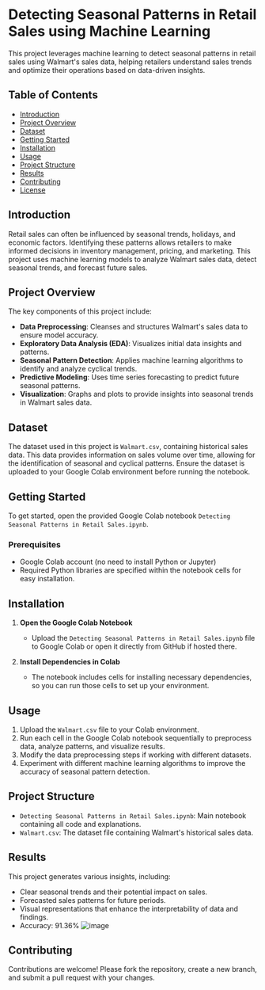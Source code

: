 # Detecting Seasonal Patterns in Retail Sales using Machine Learning

This project leverages machine learning to detect seasonal patterns in retail sales using Walmart's sales data, helping retailers understand sales trends and optimize their operations based on data-driven insights.

## Table of Contents

- [Introduction](#introduction)
- [Project Overview](#project-overview)
- [Dataset](#dataset)
- [Getting Started](#getting-started)
- [Installation](#installation)
- [Usage](#usage)
- [Project Structure](#project-structure)
- [Results](#results)
- [Contributing](#contributing)
- [License](#license)

## Introduction

Retail sales can often be influenced by seasonal trends, holidays, and economic factors. Identifying these patterns allows retailers to make informed decisions in inventory management, pricing, and marketing. This project uses machine learning models to analyze Walmart sales data, detect seasonal trends, and forecast future sales.

## Project Overview

The key components of this project include:

- **Data Preprocessing**: Cleanses and structures Walmart's sales data to ensure model accuracy.
- **Exploratory Data Analysis (EDA)**: Visualizes initial data insights and patterns.
- **Seasonal Pattern Detection**: Applies machine learning algorithms to identify and analyze cyclical trends.
- **Predictive Modeling**: Uses time series forecasting to predict future seasonal patterns.
- **Visualization**: Graphs and plots to provide insights into seasonal trends in Walmart sales data.

## Dataset

The dataset used in this project is `Walmart.csv`, containing historical sales data. This data provides information on sales volume over time, allowing for the identification of seasonal and cyclical patterns. Ensure the dataset is uploaded to your Google Colab environment before running the notebook.

## Getting Started

To get started, open the provided Google Colab notebook `Detecting Seasonal Patterns in Retail Sales.ipynb`.

### Prerequisites

- Google Colab account (no need to install Python or Jupyter)
- Required Python libraries are specified within the notebook cells for easy installation.

## Installation

1. **Open the Google Colab Notebook**
   - Upload the `Detecting Seasonal Patterns in Retail Sales.ipynb` file to Google Colab or open it directly from GitHub if hosted there.

2. **Install Dependencies in Colab**
   - The notebook includes cells for installing necessary dependencies, so you can run those cells to set up your environment.

## Usage

1. Upload the `Walmart.csv` file to your Colab environment.
2. Run each cell in the Google Colab notebook sequentially to preprocess data, analyze patterns, and visualize results.
3. Modify the data preprocessing steps if working with different datasets.
4. Experiment with different machine learning algorithms to improve the accuracy of seasonal pattern detection.

## Project Structure

- `Detecting Seasonal Patterns in Retail Sales.ipynb`: Main notebook containing all code and explanations.
- `Walmart.csv`: The dataset file containing Walmart's historical sales data.

## Results

This project generates various insights, including:

- Clear seasonal trends and their potential impact on sales.
- Forecasted sales patterns for future periods.
- Visual representations that enhance the interpretability of data and findings.
- Accuracy: 91.36%
![image](https://github.com/user-attachments/assets/bc81adad-0ac9-4a08-bd0c-45a135a4d3ad)


## Contributing

Contributions are welcome! Please fork the repository, create a new branch, and submit a pull request with your changes.
